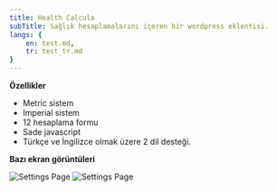 ```yaml
---
title: Health Calcula
subTitle: Sağlık hesaplamalarını içeren bir wordpress eklentisi.
langs: {
    en: test.md,
    tr: test_tr.md
}
---
```


**Özellikler**

- Metric sistem
- Imperial sistem
- 12 hesaplama formu
- Sade javascript
- Türkçe ve İngilizce olmak üzere 2 dil desteği.

**Bazı ekran görüntüleri**

![Settings Page](/images/health-calcula/settings.jpg)
![Settings Page](/images/health-calcula/cover.png)
